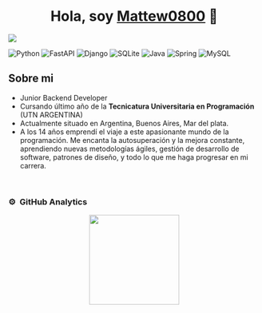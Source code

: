 <div align="center">
<h1 align="center">Hola, soy <a href="https://www.linkedin.com/in/oyhamburu-matias">Mattew0800</a> 👋</h1>
</div>
<img src="https://i.postimg.cc/cChXChsQ/1738607836388.jpg">



![Python](https://img.shields.io/badge/python-3670A0?style=for-the-badge&logo=python&logoColor=ffdd54)
![FastAPI](https://img.shields.io/badge/FastAPI-005571?style=for-the-badge&logo=fastapi)
![Django](https://img.shields.io/badge/django-%23092E20.svg?style=for-the-badge&logo=django&logoColor=white)
![SQLite](https://img.shields.io/badge/sqlite-%2307405e.svg?style=for-the-badge&logo=sqlite&logoColor=white)
![Java](https://img.shields.io/badge/java-%23ED8B00.svg?style=for-the-badge&logo=openjdk&logoColor=white)
![Spring](https://img.shields.io/badge/spring-%236DB33F.svg?style=for-the-badge&logo=spring&logoColor=white)
![MySQL](https://img.shields.io/badge/mysql-4479A1.svg?style=for-the-badge&logo=mysql&logoColor=white)


## Sobre mi

- Junior Backend Developer
- Cursando último año de la <b>Tecnicatura Universitaria en Programación</b> (UTN ARGENTINA)
- Actualmente situado en Argentina, Buenos Aires, Mar del plata.
- A los 14 años emprendí el viaje a este apasionante mundo de la programación. Me encanta la autosuperación y la mejora constante, aprendiendo nuevas metodologías ágiles, gestión de desarrollo de software, patrones de diseño, y todo lo que me haga progresar en mi carrera.

<br>

### ⚙️ &nbsp;GitHub Analytics

<p align="center">
<a href="https://github.com/Mattew0800">
  <img height="180em" src="https://github-readme-stats-eight-theta.vercel.app/api?username=Mattew0800&show_icons=true&theme=algolia&include_all_commits=true&count_private=true"/>
</a>
</p>
